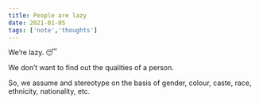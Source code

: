 ```yaml
---
title: People are lazy
date: 2021-01-05
tags: ['note','thoughts']
---
```


We’re lazy. 😴

We don’t want to find out the qualities of a person.

So, we assume and stereotype on the basis of gender, colour, caste, race, ethnicity, nationality, etc.